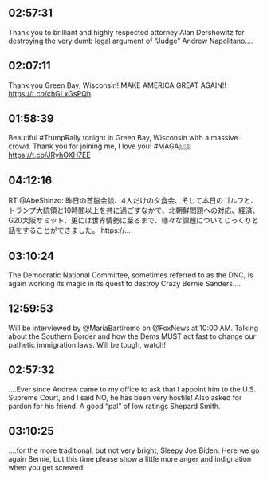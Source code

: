 ## 02:57:31
Thank you to brilliant and highly respected attorney Alan Dershowitz for destroying the very dumb legal argument of “Judge” Andrew Napolitano....
## 02:07:11
Thank you Green Bay, Wisconsin! MAKE AMERICA GREAT AGAIN!! https://t.co/chGLxGsPQh
## 01:58:39
Beautiful #TrumpRally tonight in Green Bay, Wisconsin with a massive crowd. Thank you for joining me, I love you! #MAGA🇺🇸https://t.co/JRyhOXH7EE
## 04:12:16
RT @AbeShinzo: 昨日の首脳会談、4人だけの夕食会、そして本日のゴルフと、トランプ大統領と10時間以上を共に過ごすなかで、北朝鮮問題への対応、経済、G20大阪サミット、更には世界情勢に至るまで、様々な課題についてじっくりと話をすることができました。 https://…
## 03:10:24
The Democratic National Committee, sometimes referred to as the DNC, is again working its magic in its quest to destroy Crazy Bernie Sanders....
## 12:59:53
Will be interviewed by @MariaBartiromo on @FoxNews at 10:00 AM. Talking about the Southern Border and how the Dems MUST act fast to change our pathetic immigration laws. Will be tough, watch!
## 02:57:32
....Ever since Andrew came to my office to ask that I appoint him to the U.S. Supreme Court, and I said NO, he has been very hostile! Also asked for pardon for his friend. A good “pal” of low ratings Shepard Smith.
## 03:10:25
....for the more traditional, but not very bright, Sleepy Joe Biden. Here we go again Bernie, but this time please show a little more anger and indignation when you get screwed!
